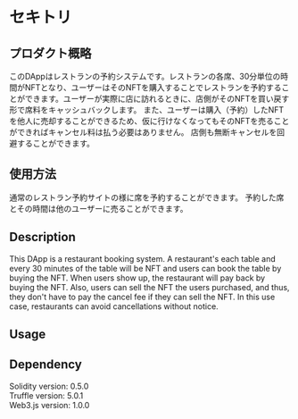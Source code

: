# セキトリ

## プロダクト概略
このDAppはレストランの予約システムです。レストランの各席、30分単位の時間がNFTとなり、ユーザーはそのNFTを購入することでレストランを予約することができます。ユーザーが実際に店に訪れるときに、店側がそのNFTを買い戻す形で席料をキャッシュバックします。
また、ユーザーは購入（予約）したNFTを他人に売却することができるため、仮に行けなくなってもそのNFTを売ることができればキャンセル料は払う必要はありません。
店側も無断キャンセルを回避することができます。

## 使用方法
通常のレストラン予約サイトの様に席を予約することができます。
予約した席とその時間は他のユーザーに売ることができます。

## Description
This DApp is a restaurant booking system. A restaurant's each table and every 30 minutes of the table will be NFT and users can book the table by buying the NFT. When users show up, the restaurant will pay back by buying the NFT.
Also, users can sell the NFT the users purchased, and thus, they don't have to pay the cancel fee if they can sell the NFT.
In this use case, restaurants can avoid cancellations without notice.

## Usage


## Dependency
Solidity version: 0.5.0  
Truffle version: 5.0.1  
Web3.js version: 1.0.0
